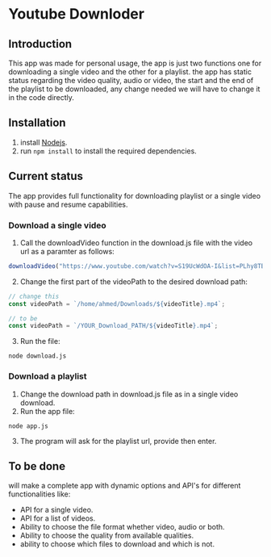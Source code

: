 # Youtube Downloder

## Introduction

This app was made for personal usage, the app is just two functions one for downloading a single video and the other for a playlist.
the app has static status regarding the video quality, audio or video, the start and the end of the playlist to be downloaded, any change needed we will have to change it in the code directly.

## Installation

1. install [Nodejs](https://nodejs.org/en/download).
2. run ```npm install``` to install the required dependencies.

## Current status

The app provides full functionality for downloading playlist or a single video with pause and resume capabilities.

### Download a single video

1. Call the downloadVideo function in the download.js file with the video url as a paramter as follows:

```javascript
downloadVideo("https://www.youtube.com/watch?v=S19UcWdOA-I&list=PLhy8TB5U6n17R78U7usaLQfCC8nbnG8Nc&index=44");
```

2. Change the first part of the videoPath to the desired download path:

```javascript
// change this
const videoPath = `/home/ahmed/Downloads/${videoTitle}.mp4`;

// to be
const videoPath = `/YOUR_Download_PATH/${videoTitle}.mp4`;
```

3. Run the file:

``` text
node download.js
```

### Download  a playlist

1. Change the download path in download.js file as in a single video download.
2. Run the app file:

``` text
node app.js
```

3. The program will ask for the playlist url, provide then enter.

## To be done

will make a complete app with dynamic options and API's for different functionalities like:

- API for a single video.
- API for a list of videos.
- Ability to choose the file format whether video, audio or both.
- Ability to choose the quality from available qualities.
- ability to choose which files to download and which is not.

